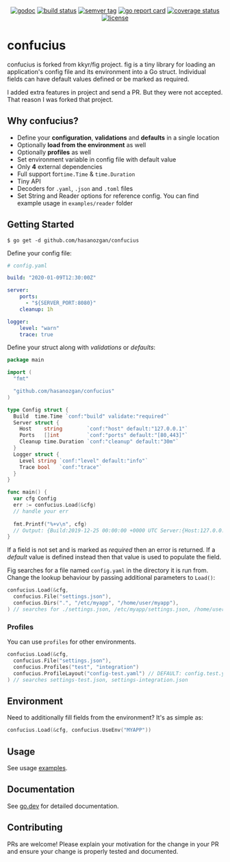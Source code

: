 <p align="center">
    <a href="https://pkg.go.dev/github.com/hasanozgan/confucius?tab=doc"><img src="https://img.shields.io/badge/go.dev-reference-007d9c?logo=go&logoColor=white" alt="godoc" title="godoc"/></a>
    <a href="https://travis-ci.org/hasanozgan/confucius"><img src="https://travis-ci.org/hasanozgan/confucius.svg?branch=master" alt="build status" title="build status"/></a>
    <a href="https://github.com/hasanozgan/confucius/releases"><img src="https://img.shields.io/github/v/tag/hasanozgan/confucius" alt="semver tag" title="semver tag"/></a>
    <a href="https://goreportcard.com/report/github.com/hasanozgan/confucius"><img src="https://goreportcard.com/badge/github.com/hasanozgan/confucius" alt="go report card" title="go report card"/></a>
    <a href="https://coveralls.io/github/hasanozgan/confucius?branch=master"><img src="https://coveralls.io/repos/github/hasanozgan/confucius/badge.svg?branch=master" alt="coverage status" title="coverage status"/></a>
    <a href="https://github.com/hasanozgan/confucius/blob/master/LICENSE"><img src="https://img.shields.io/github/license/hasanozgan/confucius" alt="license" title="license"/></a>
</p>

# confucius

confucius is forked from kkyr/fig project. fig is a tiny library for loading an application's config file and its environment into a Go struct. Individual fields can have default values defined or be marked as required.

I added extra features in project and send a PR. But they were not accepted. That reason I was forked that project.

## Why confucius?

- Define your **configuration**, **validations** and **defaults** in a single location
- Optionally **load from the environment** as well
- Optionally **profiles** as well
- Set environment variable in config file with default value
- Only **4** external dependencies
- Full support for`time.Time` & `time.Duration`
- Tiny API
- Decoders for `.yaml`, `.json` and `.toml` files
- Set String and Reader options for reference config. You can find example usage in `examples/reader` folder

## Getting Started

`$ go get -d github.com/hasanozgan/confucius`

Define your config file:

```yaml
# config.yaml

build: "2020-01-09T12:30:00Z"

server:
    ports:
      - "${SERVER_PORT:8080}"
    cleanup: 1h

logger:
    level: "warn"
    trace: true
```

Define your struct along with _validations_ or _defaults_:

```go
package main

import (
  "fmt"

  "github.com/hasanozgan/confucius"
)

type Config struct {
  Build  time.Time `conf:"build" validate:"required"`
  Server struct {
    Host    string        `conf:"host" default:"127.0.0.1"`
    Ports   []int         `conf:"ports" default:"[80,443]"`
    Cleanup time.Duration `conf:"cleanup" default:"30m"`
  }
  Logger struct {
    Level string `conf:"level" default:"info"`
    Trace bool   `conf:"trace"`
  }
}

func main() {
  var cfg Config
  err := confucius.Load(&cfg)
  // handle your err
  
  fmt.Printf("%+v\n", cfg)
  // Output: {Build:2019-12-25 00:00:00 +0000 UTC Server:{Host:127.0.0.1 Ports:[8080] Cleanup:1h0m0s} Logger:{Level:warn Trace:true}}
}
```

If a field is not set and is marked as *required* then an error is returned. If a *default* value is defined instead then that value is used to populate the field.

Fig searches for a file named `config.yaml` in the directory it is run from. Change the lookup behaviour by passing additional parameters to `Load()`:

```go
confucius.Load(&cfg,
  confucius.File("settings.json"),
  confucius.Dirs(".", "/etc/myapp", "/home/user/myapp"),
) // searches for ./settings.json, /etc/myapp/settings.json, /home/user/myapp/settings.json

```

### Profiles

You can use `profiles` for other environments.

```go
confucius.Load(&cfg,
  confucius.File("settings.json"),
  confucius.Profiles("test", "integration")
  confucius.ProfileLayout("config-test.yaml") // DEFAULT: config.test.yaml
) // searches settings-test.json, settings-integration.json

```

## Environment

Need to additionally fill fields from the environment? It's as simple as:

```go
confucius.Load(&cfg, confucius.UseEnv("MYAPP"))
```

## Usage

See usage [examples](/examples).

## Documentation

See [go.dev](https://pkg.go.dev/github.com/hasanozgan/confucius?tab=doc) for detailed documentation.

## Contributing

PRs are welcome! Please explain your motivation for the change in your PR and ensure your change is properly tested and documented.

